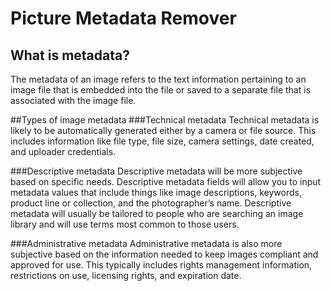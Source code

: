 # Picture Metadata Remover

## What is metadata?
The metadata of an image refers to the text information pertaining to an image file that is embedded into the file or saved to a separate file that is associated with the image file.

##Types of image metadata
###Technical metadata
Technical metadata is likely to be automatically generated either by a camera or file source. This includes information like file type, file size, camera settings, date created, and uploader credentials.

###Descriptive metadata
Descriptive metadata will be more subjective based on specific needs. Descriptive metadata fields will allow you to input metadata values that include things like image descriptions, keywords, product line or collection, and the photographer’s name. Descriptive metadata will usually be tailored to people who are searching an image library and will use terms most common to those users. 

###Administrative metadata
Administrative metadata is also more subjective based on the information needed to keep images compliant and approved for use. This typically includes rights management information, restrictions on use, licensing rights, and expiration date. 
